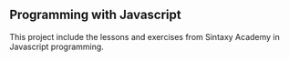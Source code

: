 ## Programming with Javascript

This project include the lessons and exercises from Sintaxy Academy in Javascript programming.